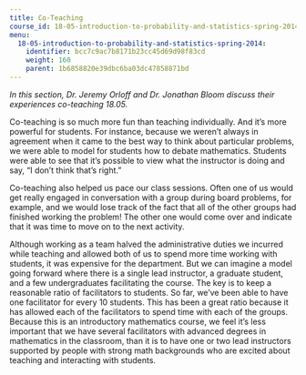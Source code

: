 ```yaml
---
title: Co-Teaching
course_id: 18-05-introduction-to-probability-and-statistics-spring-2014
menu:
  18-05-introduction-to-probability-and-statistics-spring-2014:
    identifier: bcc7c9ac7b8171b23cc45d69d98f83cd
    weight: 160
    parent: 1b6858820e39dbc6ba03dc47858871bd
---
```

_In this section, Dr. Jeremy Orloff and Dr. Jonathan Bloom discuss their experiences co-teaching 18.05._

Co-teaching is so much more fun than teaching individually. And it’s more powerful for students. For instance, because we weren’t always in agreement when it came to the best way to think about particular problems, we were able to model for students how to debate mathematics. Students were able to see that it’s possible to view what the instructor is doing and say, “I don’t think that’s right.”

Co-teaching also helped us pace our class sessions. Often one of us would get really engaged in conversation with a group during board problems, for example, and we would lose track of the fact that all of the other groups had finished working the problem! The other one would come over and indicate that it was time to move on to the next activity.

Although working as a team halved the administrative duties we incurred while teaching and allowed both of us to spend more time working with students, it was expensive for the department. But we can imagine a model going forward where there is a single lead instructor, a graduate student, and a few undergraduates facilitating the course. The key is to keep a reasonable ratio of facilitators to students. So far, we’ve been able to have one facilitator for every 10 students. This has been a great ratio because it has allowed each of the facilitators to spend time with each of the groups. Because this is an introductory mathematics course, we feel it’s less important that we have several facilitators with advanced degrees in mathematics in the classroom, than it is to have one or two lead instructors supported by people with strong math backgrounds who are excited about teaching and interacting with students.
